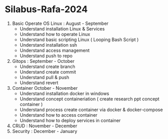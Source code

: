 # Silabus-Rafa-2024
1. Basic Operate OS Linux : August - September
   - Understand installation Linux & Services
   - Understand how to operate Linux
   - Understand basic scripting Linux ( Looping Bash Script )
   - Understand installation ssh
   - Understand access management
   - Understand push to repo
2. Gitops : September - October
   - Understand create branch
   - Understand create commit
   - Understand pull & push
   - Understand revert
3. Container October - November
   - Understand installation docker in windows
   - Understand concept containeriation ( create research ppt concept container )
   - Understand process create container via docker & docker-compose
   - Understand how to access container
   - Understand how to deploy services in container
4. CRUD : November - December
5. Security : December - January 
